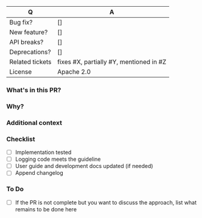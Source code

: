 | Q               | A
| --------------- | ---
| Bug fix?        | []
| New feature?    | []
| API breaks?     | []
| Deprecations?   | []
| Related tickets | fixes #X, partially #Y, mentioned in #Z
| License         | Apache 2.0


### What's in this PR?
<!-- Explain the contents of the PR. Give an overview about the implementation, which decisions were made and why. -->


### Why?
<!-- Which problem does the PR fix? (Please remove this section if you linked an issue above) -->


### Additional context
<!-- Additional information we should know about (eg. edge cases, steps you followed to test the implementation) (Please remove this section if you don't need it) -->


### Checklist
<!-- Place an '[x]' (no spaces) in all applicable fields. Please remove unrelated fields. -->

- [ ] Implementation tested
- [ ] Logging code meets the guideline
- [ ] User guide and development docs updated (if needed)
- [ ] Append changelog

### To Do
<!-- (Please remove this section if you don't need it.) -->
- [ ] If the PR is not complete but you want to discuss the approach, list what remains to be done here